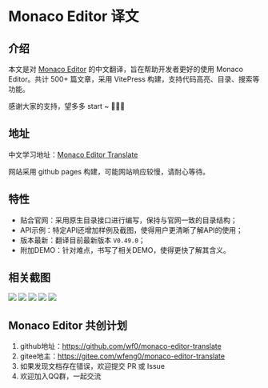 # Monaco Editor 译文


## 介绍

本文是对 [Monaco Editor](https://github.com/Microsoft/monaco-editor) 的中文翻译，旨在帮助开发者更好的使用 Monaco Editor。共计 500+ 篇文章，采用 VitePress 构建，支持代码高亮、目录、搜索等功能。

感谢大家的支持，望多多 start ~ 🙏🙏🙏

## 地址

中文学习地址：[Monaco Editor Translate](https://wf0.github.io/)

网站采用 github pages 构建，可能网站响应较慢，请耐心等待。


## 特性

- 贴合官网：采用原生目录接口进行编写，保持与官网一致的目录结构；
- API示例：特定API还增加样例及截图，使得用户更清晰了解API的使用；
- 版本最新：翻译目前最新版本 `V0.49.0`；
- 附加DEMO：针对难点，书写了相关DEMO，使得更快了解其含义。

## 相关截图

<img src='./public/DEMO.png' aligh="center" />
<img src='./public/firstPage.png' aligh="center" />
<img src='./public/monacoAPI.png' aligh="center" />
<img src='./public/editor.png' aligh="center" />
<img src='./public/action.png' aligh="center" />

## Monaco Editor 共创计划

1. github地址：https://github.com/wf0/monaco-editor-translate
2. gitee地主：https://gitee.com/wfeng0/monaco-editor-translate
3. 如果发现文档存在错误，欢迎提交 PR 或 Issue
4. 欢迎加入QQ群，一起交流